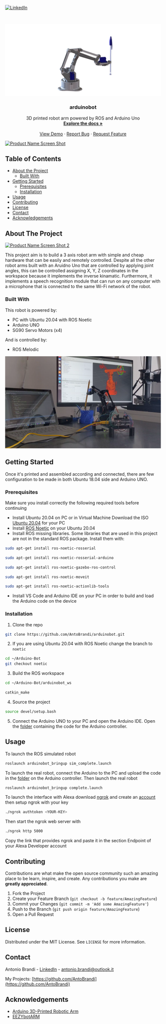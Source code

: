 <!-- PROJECT SHIELDS -->
<!--
*** I'm using markdown "reference style" links for readability.
*** Reference links are enclosed in brackets [ ] instead of parentheses ( ).
*** See the bottom of this document for the declaration of the reference variables
*** for contributors-url, forks-url, etc. This is an optional, concise syntax you may use.
*** https://www.markdownguide.org/basic-syntax/#reference-style-links
-->
[![LinkedIn][linkedin-shield]][linkedin-url]



<!-- PROJECT LOGO -->
<br />
<p align="center">
   <img src="images/logo.png" alt="Logo">

  <h3 align="center">arduinobot</h3>

  <p align="center">
    3D printed robot arm powered by ROS and Arduino Uno
    <br />
    <a href="https://github.com/AntoBrandi/arduinobot/"><strong>Explore the docs »</strong></a>
    <br />
    <br />
    <a href="https://github.com/AntoBrandi/arduinobot/">View Demo</a>
    ·
    <a href="https://github.com/AntoBrandi/arduinobot/issues">Report Bug</a>
    ·
    <a href="https://github.com/AntoBrandi/arduinobot/issues">Request Feature</a>
  </p>
</p>

[![Product Name Screen Shot][product-screenshot]](https://example.com)

<!-- TABLE OF CONTENTS -->
## Table of Contents

* [About the Project](#about-the-project)
  * [Built With](#built-with)
* [Getting Started](#getting-started)
  * [Prerequisites](#prerequisites)
  * [Installation](#installation)
* [Usage](#usage)
* [Contributing](#contributing)
* [License](#license)
* [Contact](#contact)
* [Acknowledgements](#acknowledgements)



<!-- ABOUT THE PROJECT -->
## About The Project

[![Product Name Screen Shot 2][product-screenshot-2]](https://example.com)

This project aim is to build a 3 axis robot arm with simple and cheap hardware that can be easily and remotely controlled.
Despite all the other robot arms built with an Aruidno Uno that are controlled by applying joint angles, this can be controlled assigning X, Y, Z coordinates in the workspace because it implements the inverse kinamatic.
Furthermore, it implements a speech recognition module that can run on any computer with a microphone that is connected to the same Wi-Fi network 
of the robot.

### Built With
This robot is powered by:
* PC with Ubuntu 20.04 with ROS Noetic
* Arduino UNO
* SG90 Servo Motors (x4)

And is controlled by:
* ROS Melodic

[![Product Name Screen Shot Real][product-screenshot-real]](https://example.com)


<!-- GETTING STARTED -->
## Getting Started

Once it's printed and assembled according and connected, there are few configuration to be made in both Ubuntu 18.04 side and Arduino UNO.

### Prerequisites

Make sure you install correctly the following required tools before continuing
* Install Ubuntu 20.04 on PC or in Virtual Machine
Download the ISO [Ubuntu 20.04](https://ubuntu.com/download/alternative-downloads) for your PC
* Install [ROS Noetic](http://wiki.ros.org/noetic/Installation/Ubuntu) on your Ubuntu 20.04
* Install ROS missing libraries. Some libraries that are used in this project are not in the standard ROS package. Install them with:
```sh
sudo apt-get install ros-noetic-rosserial
```
```sh
sudo apt-get install ros-noetic-rosserial-arduino
```
```sh
sudo apt-get install ros-noetic-gazebo-ros-control
```
```sh
sudo apt-get install ros-noetic-moveit
```
```sh
sudo apt-get install ros-noetic-actionlib-tools
```
* Install VS Code and Arduino IDE on your PC in order to build and load the Arduino code on the device


### Installation

1. Clone the repo
```sh
git clone https://github.com/AntoBrandi/arduinobot.git
```
2. If you are using Ubuntu 20.04 with ROS Noetic change the branch to ```noetic```
```sh
cd ~/Arduino-Bot
git checkout noetic
```
3. Build the ROS workspace
```sh
cd ~/Arduino-Bot/arduinobot_ws
```
```sh
catkin_make
```
4. Source the project
```sh
source devel/setup.bash
```
5. Connect the Arduino UNO to your PC and open the Arduino IDE. Open the [folder](https://github.com/AntoBrandi/Arduino-Bot/tree/melodic/arduinobot_ws/src/arduinobot_controller/arduino)
containing the code for the Arduino controller.



<!-- USAGE EXAMPLES -->
## Usage

To launch the ROS simulated robot
```sh
roslaunch arduinobot_bringup sim_complete.launch
```

To launch the real robot, connect the Arduino to the PC and upload the code in the [folder](https://github.com/AntoBrandi/Arduino-Bot/tree/melodic/arduinobot_ws/src/arduinobot_controller/arduino/ros_robot_control) on the Arduino controller.
Then launch the real robot
```sh
roslaunch arduinobot_bringup complete.launch
```

To launch the interface with Alexa download [ngrok](https://ngrok.com/download) and create an [account](https://dashboard.ngrok.com/signup) then setup ngrok with your key
```sh
./ngrok authtoken <YOUR-KEY>
```
Then start the ngrok web server with
```sh
./ngrok http 5000
```
Copy the link that provides ngrok and paste it in the section Endpoint of your Alexa Developer account




<!-- CONTRIBUTING -->
## Contributing

Contributions are what make the open source community such an amazing place to be learn, inspire, and create. Any contributions you make are **greatly appreciated**.

1. Fork the Project
2. Create your Feature Branch (`git checkout -b feature/AmazingFeature`)
3. Commit your Changes (`git commit -m 'Add some AmazingFeature'`)
4. Push to the Branch (`git push origin feature/AmazingFeature`)
5. Open a Pull Request



<!-- LICENSE -->
## License

Distributed under the MIT License. See `LICENSE` for more information.



<!-- CONTACT -->
## Contact

Antonio Brandi - [LinkedIn]([linkedin-url]) - antonio.brandi@outlook.it

My Projects: [https://github.com/AntoBrandi](https://github.com/AntoBrandi)



<!-- ACKNOWLEDGEMENTS -->
## Acknowledgements
* [Arduino 3D-Printed Robotic Arm](https://create.arduino.cc/projecthub/mircemk/arduino-3d-printed-robotic-arm-e824d8?ref=search&ref_id=robot%20arm&offset=86)
* [EEZYbotARM](https://www.thingiverse.com/thing:1015238)





<!-- MARKDOWN LINKS & IMAGES -->
<!-- https://www.markdownguide.org/basic-syntax/#reference-style-links -->
[linkedin-shield]: https://img.shields.io/badge/-LinkedIn-black.svg?style=flat-square&logo=linkedin&colorB=555
[linkedin-url]: https://www.linkedin.com/in/antonio-brandi-512166bb/
[product-screenshot]: images/BB3A0020.jpg
[product-screenshot-2]: images/BB3A0026.jpg
[product-screenshot-real]: images/screen_video.png
